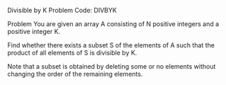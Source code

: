 Divisible by K
Problem Code:
DIVBYK

Problem
You are given an array A consisting of N positive integers and a positive integer K.

Find whether there exists a subset S of the elements of A such that the product of all elements of S is divisible by K.

Note that a subset is obtained by deleting some or no elements without changing the order of the remaining elements.